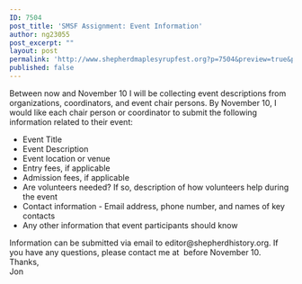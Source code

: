 ```yaml
---
ID: 7504
post_title: 'SMSF Assignment: Event Information'
author: ng23055
post_excerpt: ""
layout: post
permalink: 'http://www.shepherdmaplesyrupfest.org?p=7504&preview=true&preview_id=7504'
published: false
---
```

<div>Between now and November 10 I will be collecting event descriptions from organizations, coordinators, and event chair persons. By November 10, I would like each chair person or coordinator to submit the following information related to their event:
<div>
<ul>
 	<li>Event Title</li>
 	<li>Event Description</li>
 	<li>Event location or venue</li>
 	<li>Entry fees, if applicable</li>
 	<li>Admission fees, if applicable</li>
 	<li>Are volunteers needed? If so, description of how volunteers help during the event</li>
 	<li>Contact information - Email address, phone number, and names of key contacts</li>
 	<li>Any other information that event participants should know</li>
</ul>
</div>
</div>
<div>Information can be submitted via email to editor@shepherdhistory.org. If you have any questions, please contact me at  before November 10.</div>
<div></div>
<div>Thanks,</div>
<div></div>
<div>Jon</div>